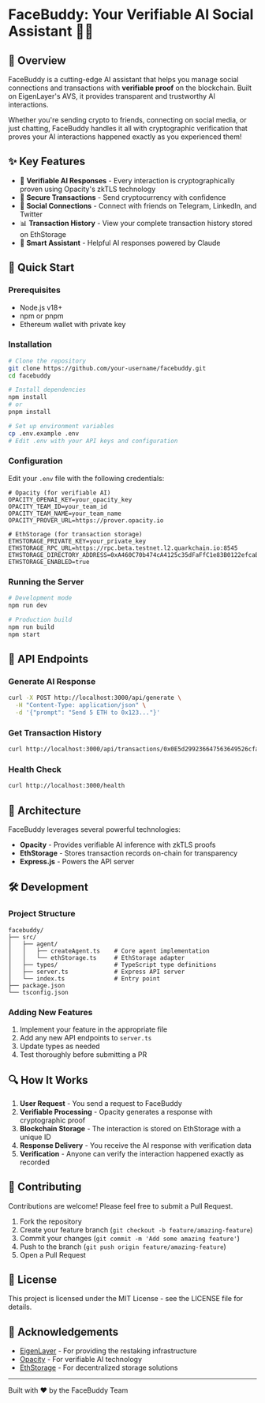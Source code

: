 # FaceBuddy: Your Verifiable AI Social Assistant 🤖💬

## 🌟 Overview

FaceBuddy is a cutting-edge AI assistant that helps you manage social connections and transactions with **verifiable proof** on the blockchain. Built on EigenLayer's AVS, it provides transparent and trustworthy AI interactions.

Whether you're sending crypto to friends, connecting on social media, or just chatting, FaceBuddy handles it all with cryptographic verification that proves your AI interactions happened exactly as you experienced them!

## ✨ Key Features

- 🔐 **Verifiable AI Responses** - Every interaction is cryptographically proven using Opacity's zkTLS technology
- 💸 **Secure Transactions** - Send cryptocurrency with confidence
- 🔗 **Social Connections** - Connect with friends on Telegram, LinkedIn, and Twitter
- 📊 **Transaction History** - View your complete transaction history stored on EthStorage
- 🧠 **Smart Assistant** - Helpful AI responses powered by Claude

## 🚀 Quick Start

### Prerequisites

- Node.js v18+
- npm or pnpm
- Ethereum wallet with private key

### Installation

```bash
# Clone the repository
git clone https://github.com/your-username/facebuddy.git
cd facebuddy

# Install dependencies
npm install
# or
pnpm install

# Set up environment variables
cp .env.example .env
# Edit .env with your API keys and configuration
```

### Configuration

Edit your `.env` file with the following credentials:

```
# Opacity (for verifiable AI)
OPACITY_OPENAI_KEY=your_opacity_key
OPACITY_TEAM_ID=your_team_id
OPACITY_TEAM_NAME=your_team_name
OPACITY_PROVER_URL=https://prover.opacity.io

# EthStorage (for transaction storage)
ETHSTORAGE_PRIVATE_KEY=your_private_key
ETHSTORAGE_RPC_URL=https://rpc.beta.testnet.l2.quarkchain.io:8545
ETHSTORAGE_DIRECTORY_ADDRESS=0xA460C70b474cA4125c35dFaFfC1e83B0122efcaB
ETHSTORAGE_ENABLED=true
```

### Running the Server

```bash
# Development mode
npm run dev

# Production build
npm run build
npm start
```

## 🔧 API Endpoints

### Generate AI Response

```bash
curl -X POST http://localhost:3000/api/generate \
  -H "Content-Type: application/json" \
  -d '{"prompt": "Send 5 ETH to 0x123..."}'
```

### Get Transaction History

```bash
curl http://localhost:3000/api/transactions/0x0E5d299236647563649526cfa25c39d6848101f5
```

### Health Check

```bash
curl http://localhost:3000/health
```

## 🧩 Architecture

FaceBuddy leverages several powerful technologies:

- **Opacity** - Provides verifiable AI inference with zkTLS proofs
- **EthStorage** - Stores transaction records on-chain for transparency
- **Express.js** - Powers the API server

## 🛠️ Development

### Project Structure

```
facebuddy/
├── src/
│   ├── agent/
│   │   ├── createAgent.ts    # Core agent implementation
│   │   └── ethStorage.ts     # EthStorage adapter
│   ├── types/                # TypeScript type definitions
│   ├── server.ts             # Express API server
│   └── index.ts              # Entry point
├── package.json
└── tsconfig.json
```

### Adding New Features

1. Implement your feature in the appropriate file
2. Add any new API endpoints to `server.ts`
3. Update types as needed
4. Test thoroughly before submitting a PR

## 🔍 How It Works

1. **User Request** - You send a request to FaceBuddy
2. **Verifiable Processing** - Opacity generates a response with cryptographic proof
3. **Blockchain Storage** - The interaction is stored on EthStorage with a unique ID
4. **Response Delivery** - You receive the AI response with verification data
5. **Verification** - Anyone can verify the interaction happened exactly as recorded

## 🤝 Contributing

Contributions are welcome! Please feel free to submit a Pull Request.

1. Fork the repository
2. Create your feature branch (`git checkout -b feature/amazing-feature`)
3. Commit your changes (`git commit -m 'Add some amazing feature'`)
4. Push to the branch (`git push origin feature/amazing-feature`)
5. Open a Pull Request

## 📜 License

This project is licensed under the MIT License - see the LICENSE file for details.

## 🙏 Acknowledgements

- [EigenLayer](https://www.eigenlayer.xyz/) - For providing the restaking infrastructure
- [Opacity](https://opacity.io/) - For verifiable AI technology
- [EthStorage](https://ethstorage.io/) - For decentralized storage solutions

---

Built with ❤️ by the FaceBuddy Team
